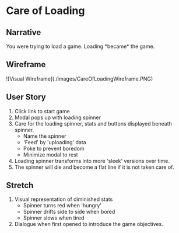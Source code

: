 <h1>Care of Loading</h1>

<h2>Narrative</h2>
You were trying to load a game. Loading *became* the game.  
  
<h2>Wireframe</h2>
![Visual Wireframe](./images/CareOfLoadingWireframe.PNG)



<h2>User Story</h2>

1. Click link to start game
2. Modal pops up with loading spinner
3. Care for the loading spinner, stats and buttons displayed beneath spinner.
   * Name the spinner
   * 'Feed' by 'uploading' data
   * Poke to prevent boredom
   * Minimize modal to rest
4. Loading spinner transforms into more 'sleek' versions over time.
5. The spinner will die and become a flat line if it is not taken care of.


<h2>Stretch</h2>

1. Visual representation of diminished stats
   * Spinner turns red when 'hungry'
   * Spinner drifts side to side when bored
   * Spinner slows when tired
2. Dialogue when first opened to introduce the game objectives.